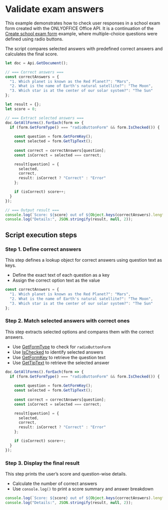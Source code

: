 # Validate exam answers

This example demonstrates how to check user responses in a school exam form created with the ONLYOFFICE Office API. It is a continuation of the [Create school exam form](../pdf-editor/exam-form.md) example, where multiple-choice questions were defined using radio buttons.

The script compares selected answers with predefined correct answers and calculates the final score.

```ts editor-pdf
let doc = Api.GetDocument();

// === Correct answers ===
const correctAnswers = {
  "1. Which planet is known as the Red Planet?": "Mars",
  "2. What is the name of Earth's natural satellite?": "The Moon",
  "3. Which star is at the center of our solar system?": "The Sun"
};

let result = {};
let score = 0;

// === Extract selected answers ===
doc.GetAllForms().forEach(form => {
  if (form.GetFormType() === "radioButtonForm" && form.IsChecked()) {
    
    const question = form.GetFormKey();
    const selected = form.GetTipText(); 
    
    const correct = correctAnswers[question];
    const isCorrect = selected === correct;

    result[question] = {
      selected,
      correct,
      result: isCorrect ? "Correct" : "Error"
    };

    if (isCorrect) score++;
  }
});

// === Output result ===
console.log(`Score: ${score} out of ${Object.keys(correctAnswers).length}`);
console.log("Details:", JSON.stringify(result, null, 2));
```

## Script execution steps

### Step 1. Define correct answers

This step defines a lookup object for correct answers using question text as keys.

- Define the exact text of each question as a key
- Assign the correct option text as the value

```ts
const correctAnswers = {
  "1. Which planet is known as the Red Planet?": "Mars",
  "2. What is the name of Earth's natural satellite?": "The Moon",
  "3. Which star is at the center of our solar system?": "The Sun"
};
```

### Step 2. Match selected answers with correct ones
This step extracts selected options and compares them with the correct answers.

- Use [GetFormType](../../usage-api/form-api/ApiCheckBoxForm/Methods/GetFormType.md) to check for `radioButtonForm`
- Use [IsChecked](../../usage-api/form-api/ApiCheckBoxForm/Methods/IsChecked.md) to identify selected answers
- Use [GetFormKey](../../usage-api/form-api/ApiCheckBoxForm/Methods/GetFormKey.md) to retrieve the question text
- Use [GetTipText](../../usage-api/form-api/ApiCheckBoxForm/Methods/GetTipText.md) to retrieve the selected answer

```ts
doc.GetAllForms().forEach(form => {
  if (form.GetFormType() === "radioButtonForm" && form.IsChecked()) {
    
    const question = form.GetFormKey();
    const selected = form.GetTipText(); 
    
    const correct = correctAnswers[question];
    const isCorrect = selected === correct;

    result[question] = {
      selected,
      correct,
      result: isCorrect ? "Correct" : "Error"
    };

    if (isCorrect) score++;
  }
});
```

### Step 3. Display the final result
This step prints the user’s score and question-wise details.

- Calculate the number of correct answers
- Use `console.log()` to print a score summary and answer breakdown

```ts
console.log(`Score: ${score} out of ${Object.keys(correctAnswers).length}`);
console.log("Details:", JSON.stringify(result, null, 2));
```